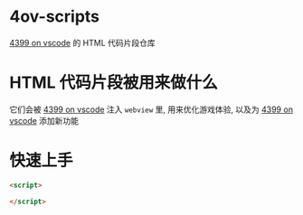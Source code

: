 # 4ov-scripts

[4399 on vscode](https://github.com/dsy4567/4399-on-vscode) 的 HTML 代码片段仓库

# HTML 代码片段被用来做什么

它们会被 [4399 on vscode](https://github.com/dsy4567/4399-on-vscode) 注入 `webview` 里, 用来优化游戏体验, 以及为 [4399 on vscode](https://github.com/dsy4567/4399-on-vscode) 添加新功能

# 快速上手

```html
<script>

</script>

```
